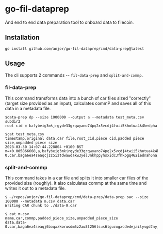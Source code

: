 # go-fil-dataprep

And end to end data preparation tool to onboard data to filecoin. 

## Installation

```
go install github.com/anjor/go-fil-dataprep/cmd/data-prep@latest
```

## Usage

The cli supports 2 commands -- `fil-data-prep` and `split-and-commp`.

### fil-data-prep

This command transforms data into a bunch of car files sized "correctly" (target size provided as an input), calculates commP and saves all of this data in a metadata file.

```
$data-prep dp --size 1000000 --output a --metadata test_meta.csv subdir2
root cid = bafybeig3mkjrgyde33grqwyano74pq2x5vcdj4twii5khotua4k4kedpha
```

```
$cat test_meta.csv
timestamp,original data,car file,root_cid,piece cid,padded piece size,unpadded piece size
2023-03-30 14:07:44.228804 +0100 BST m=+0.005866668,a,bafybeig3mkjrgyde33grqwyano74pq2x5vcdj4twii5khotua4k4kedpha,a-0.car,baga6ea4seaqcjzz5iztdwawdakw3yel3nkhppyhsxidc3fhkpgq462iednah6na,1024,1016
```
### split-and-commp

This command takes in a car file and splits it into smaller car files of the provided size (roughly). It also calculates commp at the same time and writes it out to a metadata file.

```
$ ~/repos/anjor/go-fil-dataprep/cmd/data-prep/data-prep sac --size 100000 --metadata m.csv data.car
Writing CAR chunk to ./data-0.car
```

```
$ cat m.csv
name,car,commp,padded_piece_size,unpadded_piece_size
data,data-0.car,baga6ea4seaqj6boqxzkorusdm5z2aw3t256lsus6lgucwgxcdedejailyvgd2ny,1024,1016
```
